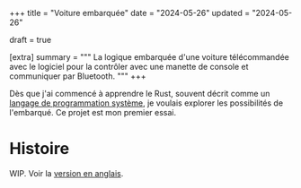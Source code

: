 +++
title = "Voiture embarquée"
date = "2024-05-26"
updated = "2024-05-26"

draft = true

[extra]
summary = """
La logique embarquée d'une voiture télécommandée avec le logiciel pour la contrôler avec une manette de console et communiquer par Bluetooth.
"""
+++

Dès que j'ai commencé à apprendre le Rust, souvent décrit comme un [langage de programmation système](https://fr.wikipedia.org/wiki/Programmation_syst%C3%A8me), je voulais explorer les possibilités de l'embarqué. Ce projet est mon premier essai.

# Histoire

WIP. Voir la [version en anglais](@/projects/embedded-car.md#story).
